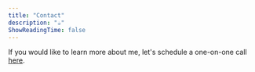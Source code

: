 ```yaml
---
title: "Contact"
description: "☕️"
ShowReadingTime: false
---
```


If you would like to learn more about me, let's schedule a one-on-one call [here][link].

[link]: https://bio.link/sazidthe1